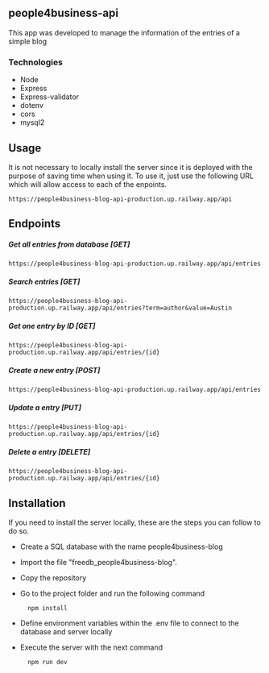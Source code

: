 ## people4business-api
This app was developed to manage the information of the entries of a simple blog

### Technologies
- Node
- Express
- Express-validator
- dotenv
- cors
- mysql2

## Usage
It is not necessary to locally install the server since it is deployed with the purpose of saving time when using it. To use it, just use the following URL which will allow access to each of the enpoints.

    https://people4business-blog-api-production.up.railway.app/api


## Endpoints

##### Get all entries from database [GET]
    https://people4business-blog-api-production.up.railway.app/api/entries

##### Search entries [GET]
    https://people4business-blog-api-production.up.railway.app/api/entries?term=author&value=Austin

##### Get one entry by ID [GET]
    https://people4business-blog-api-production.up.railway.app/api/entries/{id}

##### Create a new entry [POST]
    https://people4business-blog-api-production.up.railway.app/api/entries

##### Update a entry [PUT]
    https://people4business-blog-api-production.up.railway.app/api/entries/{id}

##### Delete a entry [DELETE]
    https://people4business-blog-api-production.up.railway.app/api/entries/{id}


## Installation
If you need to install the server locally, these are the steps you can follow to do so.

- Create a SQL database with the name people4business-blog

- Import the file "freedb_people4business-blog".

- Copy the repository

- Go to the project folder and run the following command

        npm install

- Define environment variables within the .env file to connect to the database and server locally

- Execute the server with the next command  

        npm run dev